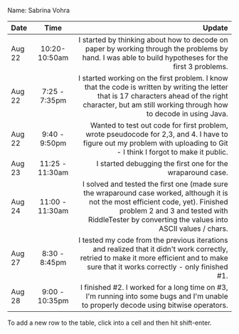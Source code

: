 Name: Sabrina Vohra

| Date   |       Time       |                                                                                                                                                                                                                                Update |
|:-------|:----------------:|--------------------------------------------------------------------------------------------------------------------------------------------------------------------------------------------------------------------------------------:|
| Aug 22 |  10:20-10:50am   |                                                                                  I started by thinking about how to decode on paper by working through the problems by hand. I was able to build hypotheses for the first 3 problems. |
| Aug 22 |  7:25 - 7:35pm   |                           I started working on the first problem. I know that the code is written by writing the letter that is 17 characters ahead of the right character, but am still working through how to decode in using Java. |
| Aug 22 |  9:40 - 9:50pm   |                                                               Wanted to test out code for first problem, wrote pseudocode for 2,3, and 4. I have to figure out my problem with uploading to Git - I think I forgot to make it public. |
| Aug 23 | 11:25 - 11:30am  |                                                                                                                                                                            I started debugging the first one for the wraparound case. |
| Aug 24 | 11:00 -  11:30am | I solved and tested the first one (made sure the wraparound case worked, although it is not the most efficient code,  yet). Finished problem 2 and 3 and tested with RiddleTester by converting the values into ASCII values / chars. |
| Aug 27 |  8:30 - 8:45pm   |                                              I tested my code from the previous iterations and realized that it didn't work correctly, retried to make it more efficient and to make sure that it works correctly - only finished #1. |
| Aug 28 |  9:00 - 10:35pm  |                                                                                                  I finished #2. I worked for a long time on #3, I'm running into some bugs and I'm unable to properly decode using bitwise operators. |


To add a new row to the table, click into a cell and then hit shift-enter.